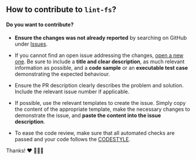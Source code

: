 ## How to contribute to `lint-fs`?

#### **Do you want to contribute?**

* **Ensure the changes was not already reported** by searching on GitHub under [Issues](https://github.com/aolenevme/lint-fs/issues).

* If you cannot find an open issue addressing the changes, [open a new one](https://github.com/aolenevme/lint-fs/issues/new). Be sure to include a **title and clear description**, as much relevant information as possible, and a **code sample** or an **executable test case** demonstrating the expected behaviour.

* Ensure the PR description clearly describes the problem and solution. Include the relevant issue number if applicable.

* If possible, use the relevant templates to create the issue. Simply copy the content of the appropriate template, make the necessary changes to demonstrate the issue, and **paste the content into the issue description**.

* To ease the code review, make sure that all automated checks are passed and your code follows the [CODESTYLE](https://github.com/aolenevme/lint-fs/blob/main/CODESTYLE.md).

Thanks! ❤️ 🧑🏼‍💻
